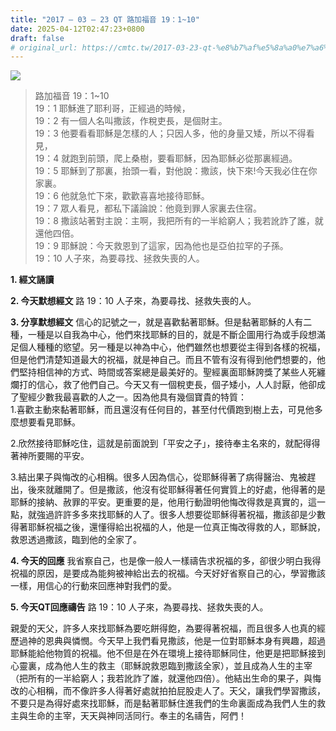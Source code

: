 ```yaml
---
title: "2017 – 03 – 23 QT 路加福音 19：1~10"
date: 2025-04-12T02:47:23+0800
draft: false
# original_url: https://cmtc.tw/2017-03-23-qt-%e8%b7%af%e5%8a%a0%e7%a6%8f%e9%9f%b3-19%ef%bc%9a110
---
```


![](/images/qt.jpg)
> 路加福音 19：1\~10  
> 19：1 耶穌進了耶利哥，正經過的時候，  
> 19：2 有一個人名叫撒該，作稅吏長，是個財主。  
> 19：3 他要看看耶穌是怎樣的人；只因人多，他的身量又矮，所以不得看見，  
> 19：4 就跑到前頭，爬上桑樹，要看耶穌，因為耶穌必從那裏經過。  
> 19：5 耶穌到了那裏，抬頭一看，對他說：撒該，快下來!今天我必住在你家裏。  
> 19：6 他就急忙下來，歡歡喜喜地接待耶穌。  
> 19：7 眾人看見，都私下議論說：他竟到罪人家裏去住宿。  
> 19：8 撒該站著對主說：主啊，我把所有的一半給窮人；我若訛詐了誰，就還他四倍。  
> 19：9 耶穌說：今天救恩到了這家，因為他也是亞伯拉罕的子孫。  
> 19：10 人子來，為要尋找、拯救失喪的人。

**1.  經文誦讀**

**2.  今天默想經文**
路 19：10 人子來，為要尋找、拯救失喪的人。

**3. 分享默想經文**
信心的記號之一，就是喜歡黏著耶穌。但是黏著耶穌的人有二種，一種是以自我為中心，他們來找耶穌的目的，就是不斷企圖用行為或手段想滿足個人種種的慾望。另一種是以神為中心，他們雖然也想要從主得到各樣的祝福，但是他們清楚知道最大的祝福，就是神自己。而且不管有沒有得到他們想要的，他們堅持相信神的方式、時間或答案總是最美好的。聖經裏面耶穌誇獎了某些人死纏爛打的信心，救了他們自己。今天又有一個稅吏長，個子矮小，人人討厭，他卻成了聖經少數我最喜歡的人之一。因為他具有幾個寶貴的特質：  
1.喜歡主動來黏著耶穌，而且還沒有任何目的，甚至付代價跑到樹上去，可見他多麼想要看見耶穌。

2.欣然接待耶穌吃住，這就是前面說到「平安之子」，接待奉主名來的，就配得得著神所要賜的平安。

3.結出果子與悔改的心相稱。很多人因為信心，從耶穌得著了病得醫治、鬼被趕出，後來就離開了。但是撒該，他沒有從耶穌得著任何實質上的好處，他得著的是耶穌的接納、赦罪的平安。更重要的是，他用行動證明他悔改得救是真實的，這一點，就強過許許多多來找耶穌的人了。很多人想要從耶穌得著祝福，撒該卻是少數得著耶穌祝福之後，還懂得給出祝福的人，他是一位真正悔改得救的人，耶穌說，救恩透過撒該，臨到他的全家了。

**4. 今天的回應**
我省察自己，也是像一般人一樣禱告求祝福的多，卻很少明白我得祝福的原因，是要成為能夠被神給出去的祝福。今天好好省察自己的心，學習撒該一樣，用信心的行動來回應神對我們的愛。

**5. 今天QT回應禱告**
路 19：10 人子來，為要尋找、拯救失喪的人。

親愛的天父，許多人來找耶穌為要吃餅得飽，為要得著祝福，而且很多人也真的經歷過神的恩典與憐憫。今天早上我們看見撒該，他是一位對耶穌本身有興趣，超過耶穌能給他物質的祝福。他不但是在外在環境上接待耶穌同住，他更是把耶穌接到心靈裏，成為他人生的救主（耶穌說救恩臨到撒該全家），並且成為人生的主宰（把所有的一半給窮人；我若訛詐了誰，就還他四倍）。他結出生命的果子，與悔改的心相稱，而不像許多人得著好處就拍拍屁股走人了。天父，讓我們學習撒該，不要只是為得好處來找耶穌，而是黏著耶穌住進我們的生命裏面成為我們人生的救主與生命的主宰，天天與神同活同行。奉主的名禱告，阿們！
